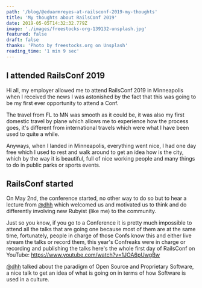 ```yaml
---
path: '/blog/@eduarmreyes-at-railsconf-2019-my-thoughts'
title: 'My thoughts about RailsConf 2019'
date: 2019-05-05T14:32:32.779Z
image: './images/freestocks-org-139132-unsplash.jpg'
featured: false
draft: false
thanks: 'Photo by freestocks.org on Unsplash'
reading_time: '1 min 9 sec'
---
```


## I attended RailsConf 2019

Hi all, my employer allowed me to attend RailsConf 2019 in Minneapolis when I received the
news I was astonished by the fact that this was going to be my first ever opportunity to
attend a Conf.

The travel from FL to MN was smooth as it could be, it was also my first domestic travel
by plane which allows me to experience how the process goes, it's different from international
travels which were what I have been used to quite a while.

Anyways, when I landed in Minneapolis, everything went nice, I had one day free which I used to
rest and walk around to get an idea how is the city, which by the way it is beautiful, full of nice
working people and many things to do in public parks or sports events.

## RailsConf started

On May 2nd, the conference started, no other way to do so but to hear a lecture from [@dhh](https://twitter.com/dhh)
which welcomed us and motivated us to think and do differently involving new Rubyist (like me) to
the community.

Just so you know, if you go to a Conference it is pretty much impossible to attend all the talks
that are going one because most of them are at the same time, fortunately, people in charge of those
Confs know this and either live stream the talks or record them, this year's Confreaks were in charge
or recording and publishing the talks here's the whole first day of RailsConf on YouTube: https://www.youtube.com/watch?v=1JOA6pUwgBw

[@dhh](https://twitter.com/dhh) talked about the paradigm of Open Source and Proprietary Software, a
nice talk to get an idea of what is going on in terms of how Software is used in a culture.
